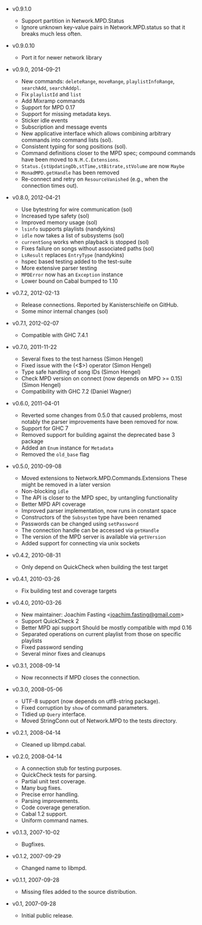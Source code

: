 * v0.9.1.0
    - Support partition in Network.MPD.Status
    - Ignore unknown key-value pairs in Network.MPD.status so that it breaks much less often.

* v0.9.0.10
    - Port it for newer network library

* v0.9.0, 2014-09-21
    - New commands: `deleteRange`, `moveRange`, `playlistInfoRange`,
      `searchAdd`, `searchAddpl`.
    - Fix `playlistId` and `list`
    - Add Mixramp commands
    - Support for MPD 0.17
    - Support for missing metadata keys.
    - Sticker idle events
    - Subscription and message events
    - New applicative interface which allows combining arbitrary commands
      into command lists (sol).
    - Consistent typing for song positions (sol).
    - Command definitions closer to the MPD spec; compound commands
      have been moved to `N.M.C.Extensions`.
    - `Status.{stUpdatingDb,stTime,stBitrate,stVolume` are now `Maybe`
    - `MonadMPD.getHandle` has been removed
    - Re-connect and retry on `ResourceVanished` (e.g., when the
      connection times out).

* v0.8.0, 2012-04-21
    - Use bytestring for wire communication (sol)
    - Increased type safety (sol)
    - Improved memory usage (sol)
    - `lsinfo` supports playlists (nandykins)
    - `idle` now takes a list of subsystems (sol)
    - `currentSong` works when playback is stopped (sol)
    - Fixes failure on songs without associated paths (sol)
    - `LsResult` replaces `EntryType` (nandykins)
    - hspec based testing added to the test-suite
    - More extensive parser testing
    - `MPDError` now has an `Exception` instance
    - Lower bound on Cabal bumped to 1.10

* v0.7.2, 2012-02-13
    - Release connections. Reported by Kanisterschleife on GitHub.
    - Some minor internal changes (sol)

* v0.7.1, 2012-02-07
    - Compatible with GHC 7.4.1

* v0.7.0, 2011-11-22
    - Several fixes to the test harness (Simon Hengel)
    - Fixed issue with the (<$>) operator (Simon Hengel)
    - Type safe handling of song IDs (Simon Hengel)
    - Check MPD version on connect (now depends on MPD >= 0.15) (Simon Hengel)
    - Compatibility with GHC 7.2 (Daniel Wagner)

* v0.6.0, 2011-04-01
    - Reverted some changes from 0.5.0 that caused problems,
      most notably the parser improvements have been removed for now.
    - Support for GHC 7
    - Removed support for building against the deprecated base 3 package
    - Added an `Enum` instance for `Metadata`
    - Removed the `old_base` flag

* v0.5.0, 2010-09-08
    - Moved extensions to Network.MPD.Commands.Extensions
      These might be removed in a later version
    - Non-blocking `idle`
    - The API is closer to the MPD spec, by untangling functionality
    - Better MPD API coverage
    - Improved parser implementation, now runs in constant space
    - Constructors of the `Subsystem` type have been renamed
    - Passwords can be changed using `setPassword`
    - The connection handle can be accessed via `getHandle`
    - The version of the MPD server is available via `getVersion`
    - Added support for connecting via unix sockets

* v0.4.2, 2010-08-31
    - Only depend on QuickCheck when building the test target

* v0.4.1, 2010-03-26
    - Fix building test and coverage targets

* v0.4.0, 2010-03-26
    - New maintainer: Joachim Fasting \<joachim.fasting@gmail.com\>
    - Support QuickCheck 2
    - Better MPD api support
      Should be mostly compatible with mpd 0.16
    - Separated operations on current playlist from those on specific
      playlists
    - Fixed password sending
    - Several minor fixes and cleanups

* v0.3.1, 2008-09-14
    - Now reconnects if MPD closes the connection.

* v0.3.0, 2008-05-06
    - UTF-8 support (now depends on utf8-string package).
    - Fixed corruption by `show` of command parameters.
    - Tidied up `Query` interface.
    - Moved StringConn out of Network.MPD to the tests directory.

* v0.2.1, 2008-04-14
    - Cleaned up libmpd.cabal.

* v0.2.0, 2008-04-14
    - A connection stub for testing purposes.
    - QuickCheck tests for parsing.
    - Partial unit test coverage.
    - Many bug fixes.
    - Precise error handling.
    - Parsing improvements.
    - Code coverage generation.
    - Cabal 1.2 support.
    - Uniform command names.

* v0.1.3, 2007-10-02
    - Bugfixes.

* v0.1.2, 2007-09-29
    - Changed name to libmpd.

* v0.1.1, 2007-09-28
    - Missing files added to the source distribution.

* v0.1, 2007-09-28
    - Initial public release.
